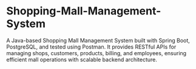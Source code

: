 # Shopping-Mall-Management-System
A Java-based Shopping Mall Management System built with Spring Boot, PostgreSQL, and tested using Postman. It provides RESTful APIs for managing shops, customers, products, billing, and employees, ensuring efficient mall operations with scalable backend architecture.

